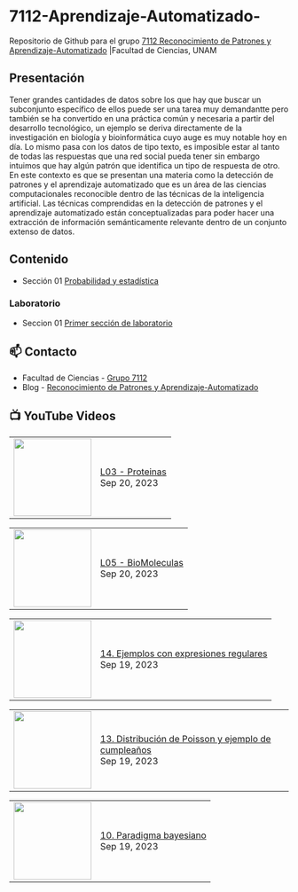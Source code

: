 # 7112-Aprendizaje-Automatizado-
Repositorio de Github para el grupo   [7112 Reconocimiento de Patrones y Aprendizaje-Automatizado](https://www.fciencias.unam.mx/docencia/horarios/presentacion/347481) |Facultad de Ciencias, UNAM

## Presentación
Tener grandes cantidades de datos sobre los que hay que buscar un subconjunto específico de ellos puede ser una tarea muy demandantte pero también se ha convertido en una práctica común y necesaria a partir del desarrollo tecnológico, un ejemplo se deriva directamente de la investigación en biología y bioinformática cuyo auge es muy notable hoy en día. Lo mismo pasa con los datos de tipo texto, es imposible estar al tanto de todas las respuestas que una red social pueda tener sin embargo intuimos que hay algún patrón que identifica un tipo de respuesta de otro. En este contexto es que se presentan una materia como la detección de patrones y el aprendizaje automatizado que es un área de las ciencias computacionales reconocible dentro de las técnicas de la inteligencia artificial. Las técnicas comprendidas en la detección de patrones y el aprendizaje automatizado están conceptualizadas para poder hacer una extracción de información semánticamente relevante dentro de un conjunto extenso de datos.

## Contenido
- Sección 01  [Probabilidad y estadística](https://github.com/7122-Aprendizaje-Automatizado/7112-Aprendizaje-Automatizado-/tree/main/Secci%C3%B3n%2001%20Probabilidad%20y%20Estadistica)

### Laboratorio
- Seccion 01  [Primer sección de laboratorio](https://github.com/7122-Aprendizaje-Automatizado/7112-Aprendizaje-Automatizado-/tree/main/Secci%C3%B3n01-Laboratorio)


## 📫 Contacto
- Facultad de Ciencias - [Grupo 7112](https://www.fciencias.unam.mx/docencia/horarios/presentacion/347481)
- Blog - [Reconocimiento de Patrones y Aprendizaje-Automatizado](https://sites.google.com/view/patronesciencias/inicio)

##  📺 	YouTube Videos
<!-- BLOG-POST-LIST:START --><table><tr><td><a href="https://www.youtube.com/watch?v=DIe1Lb1jhaw"><img width="140px" src="https://i.ytimg.com/vi/DIe1Lb1jhaw/mqdefault.jpg"></a></td>
<td><a href="https://www.youtube.com/watch?v=DIe1Lb1jhaw">L03 - Proteinas</a><br/>Sep 20, 2023</td></tr></table>
<table><tr><td><a href="https://www.youtube.com/watch?v=KWo65KErmr4"><img width="140px" src="https://i.ytimg.com/vi/KWo65KErmr4/mqdefault.jpg"></a></td>
<td><a href="https://www.youtube.com/watch?v=KWo65KErmr4">L05 - BioMoleculas</a><br/>Sep 20, 2023</td></tr></table>
<table><tr><td><a href="https://www.youtube.com/watch?v=hDLrg_MOA-0"><img width="140px" src="https://i.ytimg.com/vi/hDLrg_MOA-0/mqdefault.jpg"></a></td>
<td><a href="https://www.youtube.com/watch?v=hDLrg_MOA-0">14. Ejemplos con expresiones regulares</a><br/>Sep 19, 2023</td></tr></table>
<table><tr><td><a href="https://www.youtube.com/watch?v=BND6FmkAPVs"><img width="140px" src="https://i.ytimg.com/vi/BND6FmkAPVs/mqdefault.jpg"></a></td>
<td><a href="https://www.youtube.com/watch?v=BND6FmkAPVs">13. Distribución de Poisson y ejemplo de cumpleaños</a><br/>Sep 19, 2023</td></tr></table>
<table><tr><td><a href="https://www.youtube.com/watch?v=6ZdLIkF_k-I"><img width="140px" src="https://i.ytimg.com/vi/6ZdLIkF_k-I/mqdefault.jpg"></a></td>
<td><a href="https://www.youtube.com/watch?v=6ZdLIkF_k-I">10. Paradigma bayesiano</a><br/>Sep 19, 2023</td></tr></table>
<!-- BLOG-POST-LIST:END -->
